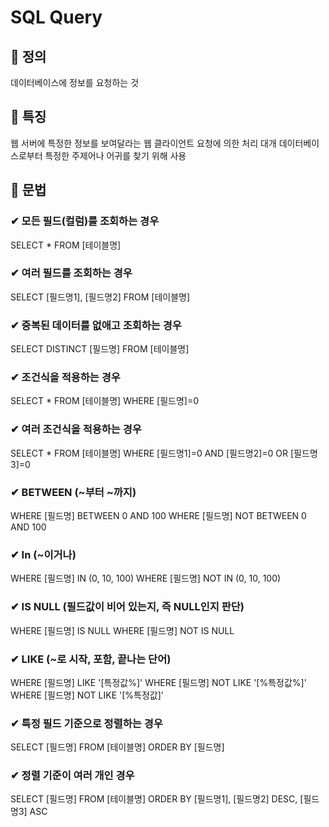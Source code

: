 # SQL Query
## 📌 정의
데이터베이스에 정보를 요청하는 것
## 🔄 특징
웹 서버에 특정한 정보를 보여달라는 웹 클라이언트 요청에 의한 처리
대개 데이터베이스로부터 특정한 주제어나 어귀를 찾기 위해 사용
## 📎 문법
### ✔ 모든 필드(컬럼)를 조회하는 경우
SELECT *
FROM [테이블명]
### ✔ 여러 필드를 조회하는 경우
SELECT [필드명1], [필드명2]
FROM [테이블명]
### ✔ 중복된 데이터를 없애고 조회하는 경우
SELECT DISTINCT [필드명]
FROM [테이블명]
### ✔ 조건식을 적용하는 경우
SELECT *
FROM [테이블명]
WHERE [필드명]=0
### ✔ 여러 조건식을 적용하는 경우
SELECT *
FROM [테이블명]
WHERE [필드명1]=0
AND [필드명2]=0
OR [필드명3]=0
### ✔ BETWEEN (~부터 ~까지)
WHERE [필드명] BETWEEN 0 AND 100
WHERE [필드명] NOT BETWEEN 0 AND 100
### ✔ In (~이거나)
WHERE [필드명] IN (0, 10, 100)
WHERE [필드명] NOT IN (0, 10, 100)
### ✔ IS NULL (필드값이 비어 있는지, 즉 NULL인지 판단)
WHERE [필드명] IS NULL
WHERE [필드명] NOT IS NULL
### ✔ LIKE (~로 시작, 포함, 끝나는 단어)
WHERE [필드명] LIKE '[특정값%]'
WHERE [필드명] NOT LIKE '[%특정값%]'
WHERE [필드명] NOT LIKE '[%특정값]'
### ✔ 특정 필드 기준으로 정렬하는 경우
SELECT [필드명]
FROM [테이블명]
ORDER BY [필드명]
### ✔ 정렬 기준이 여러 개인 경우
SELECT [필드명]
FROM [테이블명]
ORDER BY [필드명1], [필드명2] DESC, [필드명3] ASC
